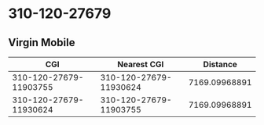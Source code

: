 # 310-120-27679
## Virgin Mobile


| CGI | Nearest CGI | Distance |
|-----|-------------|----------|
| 310-120-27679-11903755 | 310-120-27679-11930624 | 7169.09968891 |
| 310-120-27679-11930624 | 310-120-27679-11903755 | 7169.09968891 |
